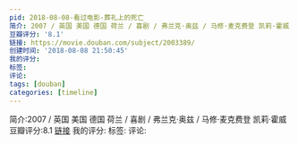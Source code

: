 ```yaml
---
pid: 2018-08-08-看过电影-葬礼上的死亡
简介: 2007 / 英国 美国 德国 荷兰 / 喜剧 / 弗兰克·奥兹 / 马修·麦克费登 凯莉·霍威
豆瓣评分: '8.1'
链接: https://movie.douban.com/subject/2003389/
创建时间: '2018-08-08 21:50:45'
我的评分:
标签:
评论:
tags: [douban]
categories: [timeline]
---
```

简介:2007 / 英国 美国 德国 荷兰 / 喜剧 / 弗兰克·奥兹 / 马修·麦克费登 凯莉·霍威
豆瓣评分:8.1
[链接](https://movie.douban.com/subject/2003389/)
我的评分:
标签:
评论:
